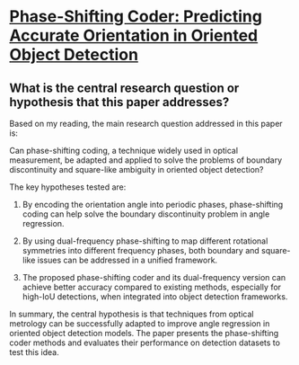 # [Phase-Shifting Coder: Predicting Accurate Orientation in Oriented Object   Detection](https://arxiv.org/abs/2211.06368)

## What is the central research question or hypothesis that this paper addresses?

 Based on my reading, the main research question addressed in this paper is:

Can phase-shifting coding, a technique widely used in optical measurement, be adapted and applied to solve the problems of boundary discontinuity and square-like ambiguity in oriented object detection?

The key hypotheses tested are:

1) By encoding the orientation angle into periodic phases, phase-shifting coding can help solve the boundary discontinuity problem in angle regression. 

2) By using dual-frequency phase-shifting to map different rotational symmetries into different frequency phases, both boundary and square-like issues can be addressed in a unified framework.

3) The proposed phase-shifting coder and its dual-frequency version can achieve better accuracy compared to existing methods, especially for high-IoU detections, when integrated into object detection frameworks.

In summary, the central hypothesis is that techniques from optical metrology can be successfully adapted to improve angle regression in oriented object detection models. The paper presents the phase-shifting coder methods and evaluates their performance on detection datasets to test this idea.
